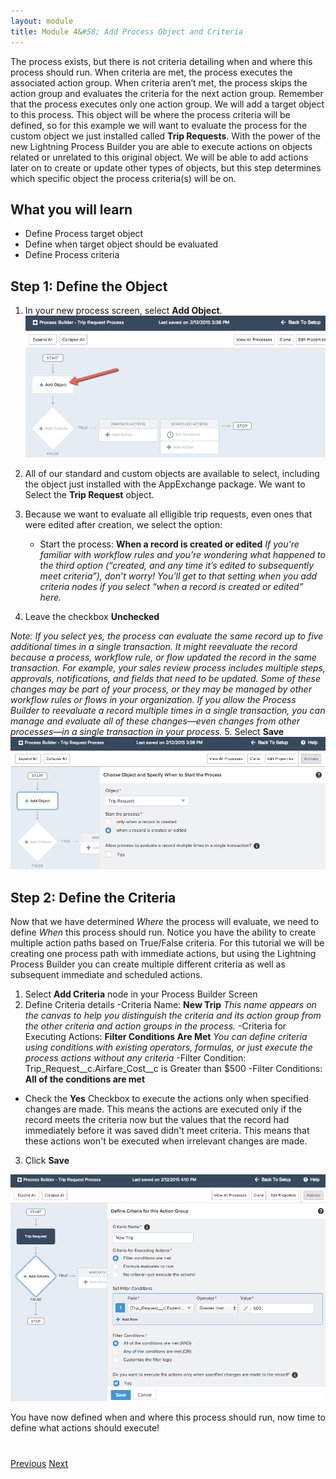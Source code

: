 ```yaml
---
layout: module
title: Module 4&#58; Add Process Object and Criteria
---
```


The process exists, but there is not criteria detailing when and where this process should run. When criteria are met, the process executes the associated action group. When criteria aren’t met, the process skips the action group and evaluates the criteria for the next action group. Remember that the process executes only one action group. We will add a target object to this process. This object will be where the process criteria will be defined, so for this example we will want to evaluate the process for the custom object we just installed called **Trip Requests**. With the power of the new Lightning Process Builder you are able to execute actions on objects related or unrelated to this original object.  We will be able to add actions later on to create or update other types of objects, but this step determines which specific object the process criteria(s) will be on. 




## What you will learn
- Define Process target object
- Define when target object should be evaluated
- Define Process criteria 


## Step 1: Define the Object

1. In your new process screen, select **Add Object**. 
![](images/object1.jpg)

2. All of our standard and custom objects are available to select, including the object just installed with the AppExchange package. We want to Select the **Trip Request** object. 
3. Because we want to evaluate all elligible trip requests, even ones that were edited after creation, we select the option: 
    - Start the process: **When a record is created or edited** 
*If you’re familiar with workflow rules and you’re wondering what happened to the third option (“created, and any time it’s edited to subsequently meet criteria”), don’t worry! You’ll get to that setting when you add criteria nodes if you select “when a record is created or edited” here.*
4. Leave the checkbox **Unchecked** 

*Note: If you select yes, the process can evaluate the same record up to five additional times in a single transaction. It might reevaluate the record because a process, workflow rule, or flow updated the record in the same transaction.
For example, your sales review process includes multiple steps, approvals, notifications, and fields that need to be updated. Some of these changes may be part of your process, or they may be managed by other workflow rules or flows in your organization. If you allow the Process Builder to reevaluate a record multiple times in a single transaction, you can manage and evaluate all of these changes—even changes from other processes—in a single transaction in your process.* 
5. Select **Save**
![](images/object2.jpg)



## Step 2: Define the Criteria
Now that we have determined *Where* the process will evaluate, we need to define *When* this process should run. Notice you have the ability to create multiple action paths based on True/False criteria. For this tutorial we will be creating one process path with immediate actions, but using the Lightning Process Builder you can create multiple different criteria as well as subsequent immediate and scheduled actions. 

1. Select **Add Criteria** node in your Process Builder Screen 
2. Define Criteria details
-Criteria Name: **New Trip** 
*This name appears on the canvas to help you distinguish the criteria and its action group from the other criteria and action groups in the process.*
-Criteria for Executing Actions: **Filter Conditions Are Met**
*You can define criteria using conditions with existing operators, formulas, or just execute the process actions without any criteria* 
-Filter Condition: Trip_Request__c.Airfare_Cost__c  is Greater than $500 
-Filter Conditions: **All of the conditions are met**
- Check the **Yes** Checkbox to execute the actions only when specified changes are made. This means the actions are executed only if the record meets the criteria now but the values that the record had immediately before it was saved didn't meet criteria. This means that these actions won't be executed when irrelevant changes are made.
3. Click **Save**

![](images/object3.jpg)






You have now defined when and where this process should run, now time to define what actions should execute!



<div class="row" style="margin-top:40px;">
<div class="col-sm-12">
<a href="create-apex-controller.html" class="btn btn-default"><i class="glyphicon glyphicon-chevron-left"></i> Previous</a>
<a href="create-contactlist-component.html" class="btn btn-default pull-right">Next <i class="glyphicon glyphicon-chevron-right"></i></a>
</div>
</div>
